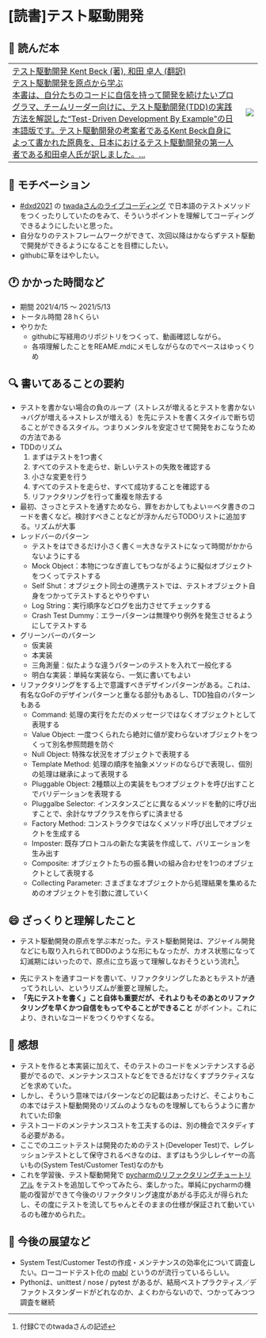 # [読書]テスト駆動開発

## :closed_book: 読んだ本
|||
|:--|:-:|
|[テスト駆動開発 Kent Beck (著), 和田 卓人 (翻訳)<BR>テスト駆動開発を原点から学ぶ<BR>本書は、自分たちのコードに自信を持って開発を続けたいプログラマ、チームリーダー向けに、テスト駆動開発(TDD)の実践方法を解説した“Test-Driven Development By Example"の日本語版です。テスト駆動開発の考案者であるKent Beck自身によって書かれた原典を、日本におけるテスト駆動開発の第一人者である和田卓人氏が訳しました。... ](https://www.amazon.co.jp/%E3%83%86%E3%82%B9%E3%83%88%E9%A7%86%E5%8B%95%E9%96%8B%E7%99%BA-Kent-Beck/dp/4274217884)| ![](https://images-na.ssl-images-amazon.com/images/I/51hsd-b1RTL._SX350_BO1,204,203,200_.jpg)|

## :muscle: モチベーション
- [#dxd2021](https://dxd2021.cto-a.org/developer-experience-day-2021) の [twadaさんのライブコーディング](https://www.youtube.com/watch?v=AKCfYuDhvXM&t=3381s) で日本語のテストメソッドをつくったりしていたのをみて、そういうポイントを理解してコーディングできるようにしたいと思った。
- 自分なりのテストフレームワークができて、次回以降はかならずテスト駆動で開発ができるようになることを目標にしたい。
- githubに草をはやしたい。

## :clock1: かかった時間など
- 期間
2021/4/15 〜 2021/5/13
- トータル時間
28 hくらい
- やりかた
  - githubに写経用のリポジトリをつくって、動画確認しながら。
  - 各項理解したことをREAME.mdにメモしながらなのでペースはゆっくりめ

## :mag: 書いてあることの要約
- テストを書かない場合の負のループ（ストレスが増えるとテストを書かない→バグが増える→ストレスが増える）を先にテストを書くスタイルで断ち切ることができるスタイル。つまりメンタルを安定させて開発をおこなうための方法である
- TDDのリズム
  1. まずはテストを1つ書く
  1. すべてのテストを走らせ、新しいテストの失敗を確認する
  1. 小さな変更を行う
  1. すべてのテストを走らせ、すべて成功することを確認する
  1. リファクタリングを行って重複を除去する
- 最初、さっさとテストを通すためなら、罪をおかしてもよい＝ベタ書きのコードを書くなど。検討すべきことなどが浮かんだらTODOリストに追加する。リズムが大事
- レッドバーのパターン
  - テストをはできるだけ小さく書く＝大きなテストになって時間がかからないようにする
  - Mock Object：本物につなぎ直してもつながるように擬似オブジェクトをつくってテストする
  - Self Shut：オブジェクト同士の連携テストでは、テストオブジェクト自身をつかってテストするとやりやすい
  - Log String：実行順序などログを出力させてチェックする
  - Crash Test Dummy：エラーパターンは無理やり例外を発生させるようにしてテストする
- グリーンバーのパターン
  - 仮実装
  - 本実装
  - 三角測量：似たような違うパターンのテストを入れて一般化する
  - 明白な実装：単純な実装なら、一気に書いてもよい
- リファクタリングをする上で意識すべきデザインパターンがある。これは、有名なGoFのデザインパターンと重なる部分もあるし、TDD独自のパターンもある
  - Command: 処理の実行をただのメッセージではなくオブジェクトとして表現する
  - Value Object: 一度つくられたら絶対に値が変わらないオブジェクトをつくって別名参照問題を防ぐ
  - Null Object: 特殊な状況をオブジェクトで表現する
  - Template Method: 処理の順序を抽象メソッドのならびで表現し、個別の処理は継承によって表現する
  - Pluggable Object: 2種類以上の実装をもつオブジェクトを呼び出すことでバリデーションを表現する
  - Pluggalbe Selector: インスタンスごとに異なるメソッドを動的に呼び出すことで、余計なサブクラスを作らずに済ませる
  - Factory Method: コンストラクタではなくメソッド呼び出しでオブジェクトを生成する
  - Imposter: 既存プロトコルの新たな実装を作成して、バリエーションを生み出す
  - Composite: オブジェクトたちの振る舞いの組み合わせを1つのオブジェクトとして表現する
  - Collecting Parameter: さまざまなオブジェクトから処理結果を集めるためのオブジェクトを引数に渡していく


##  :smile: ざっくりと理解したこと
- テスト駆動開発の原点を学ぶ本だった。テスト駆動開発は、アジャイル開発などにも取り入れられてBDDのような形にもなったが、カオス状態になって幻滅期にはいったので、原点に立ち返って理解しなおそうという流れ[^1]。
[^1]: 付録Cでのtwadaさんの記述
- 先にテストを通すコードを書いて、リファクタリングしたあともテストが通ってうれしい、というリズムが重要と理解した。
- **「先にテストを書く」こと自体も重要だが、それよりもそのあとのリファクタリングを早くかつ自信をもってやることができること** がポイント。これにより、きれいなコードをつくりやすくなる。

## :tada: 感想
- テストを作ると本実装に加えて、そのテストのコードをメンテナンスする必要がでるので、メンテナンスコストなどをできるだけなくすプラクティスなどを求めていた。
- しかし、そういう意味ではパターンなどの記載はあったけど、そこよりもこの本ではテスト駆動開発のリズムのようなものを理解してもらうように書かれていた印象
- テストコードのメンテナンスコストを工夫するのは、別の機会でスタディする必要がある。
- ここでのユニットテストは開発のためのテスト(Developer Test)で、レグレッションテストとして保守されるべきなのは、まずはもう少しレイヤーの高いもの(System Test/Customer Test)なのかも
- これを学習後、テスト駆動開発で [pycharmのリファクタリングチュートリアル](https://pleiades.io/help/pycharm/product-refactoring-tutorial.html) をテストを追加してやってみたら、楽しかった。単純にpycharmの機能の復習ができて今後のリファクタリング速度があがる手応えが得られたし、その度にテストを流してちゃんとそのままの仕様が保証されて動いているのも確かめられた。

## :telescope: 今後の展望など
* System Test/Customer Testの作成・メンテナンスの効率化について調査したい。ローコードテスト化の [mabl](https://www.mabl.com/japan) というのが流行っているらしい。
* Pythonは、unittest / nose / pytest があるが、結局ベストプラクティス／デファクトスタンダードがどれなのか、よくわからないので、つかってみつつ調査を継続

